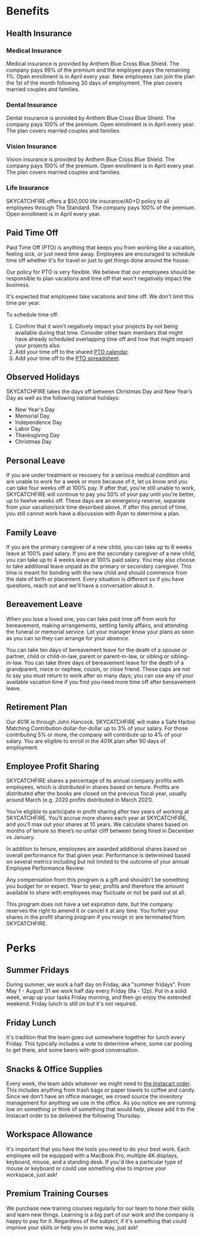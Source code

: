 # Benefits

## Health Insurance

### Medical Insurance

Medical insurance is provided by Anthem Blue Cross Blue Shield. The company pays 99% of the premium and the employee pays the remaining 1%. Open enrollment is in April every year. New employees can join the plan the 1st of the month following 30 days of employment. The plan covers married couples and families.

### Dental Insurance

Dental insurance is provided by Anthem Blue Cross Blue Shield. The company pays 100% of the premium. Open enrollment is in April every year. The plan covers married couples and families.

### Vision Insurance

Vision insurance is provided by Anthem Blue Cross Blue Shield. The company pays 100% of the premium. Open enrollment is in April every year. The plan covers married couples and families.

### Life Insurance

SKYCATCHFIRE offers a $50,000 life insurance/AD+D policy to all employees through The Standard. The company pays 100% of the premium. Open enrollment is in April every year.

## Paid Time Off

Paid Time Off (PTO) is anything that keeps you from working like a vacation, feeling sick, or just need time away. Employees are encouraged to schedule time off whether it's for travel or just to get things done around the house.

Our policy for PTO is very flexible. We believe that our employees should be responsible to plan vacations and time off that won't negatively impact the business.

It's expected that employees take vacations and time off. We don't limit this time per year.

To schedule time off:

1. Confirm that it won't negatively impact your projects by not being available during that time. Consider other team members that might have already scheduled overlapping time off and how that might impact your projects also.
2. Add your time off to the shared [PTO calendar](https://calendar.google.com/calendar/b/1?cid=Y18xNHVqOG9sOTloamttMXZjNWtpOGlrZGN0OEBncm91cC5jYWxlbmRhci5nb29nbGUuY29t).
3. Add your time off to the [PTO spreadsheet](https://docs.google.com/spreadsheets/d/1WHRMrQ57liLpu9vSsKXdQIIh-c3U3pzlUCPiFJFaKvo/edit#gid=0).

## Observed Holidays

SKYCATCHFIRE takes the days off between Christmas Day and New Year’s Day as well as the following national holidays:

- New Year's Day
- Memorial Day
- Independence Day
- Labor Day
- Thanksgiving Day
- Christmas Day

## Personal Leave

If you are under treatment or recovery for a serious medical condition and are unable to work for a week or more because of it, let us know and you can take four weeks off at 100% pay. If after that, you're still unable to work, SKYCATCHFIRE will continue to pay you 50% of your pay until you're better, up to twelve weeks off. These days are an emergency reserve, separate from your vacation/sick time described above. If after this period of time, you still cannot work have a discussion with Ryan to determine a plan.

## Family Leave

If you are the primary caregiver of a new child, you can take up to 6 weeks leave at 100% paid salary. If you are the secondary caregiver of a new child, you can take up to 4 weeks leave at 100% paid salary. You may also choose to take additional leave unpaid as the primary or secondary caregiver. This time is meant for bonding with the new child and should commence from the date of birth or placement. Every situation is different so if you have questions, reach out and we'll have a conversation about it.

## Bereavement Leave

When you lose a loved one, you can take paid time off from work for bereavement, making arrangements, settling family affairs, and attending the funeral or memorial service. Let your manager know your plans as soon as you can so they can arrange for your absence.

You can take ten days of bereavement leave for the death of a spouse or partner, child or child-in-law, parent or parent-in-law, or sibling or sibling-in-law. You can take three days of bereavement leave for the death of a grandparent, niece or nephew, cousin, or close friend. These caps are not to say you must return to work after so many days; you can use any of your available vacation time if you find you need more time off after bereavement leave.

## Retirement Plan

Our 401K is through John Hancock. SKYCATCHFIRE will make a Safe Harbor Matching Contribution dollar-for-dollar up to 3% of your salary. For those contributing 5% or more, the company will contribute up to 4% of your salary. You are eligible to enroll in the 401K plan after 90 days of employment.

## Employee Profit Sharing

SKYCATCHFIRE shares a percentage of its annual company profits with employees, which is distributed in shares based on tenure. Profits are distributed after the books are closed on the previous fiscal year, usually around March (e.g. 2020 profits distributed in March 2021).

You’re eligible to participate in profit sharing after two years of working at SKYCATCHFIRE. You’ll accrue more shares each year at SKYCATCHFIRE, and you’ll max out your shares at 10 years. We calculate shares based on months of tenure so there’s no unfair cliff between being hired in December vs January.

In addition to tenure, employees are awarded additional shares based on overall performance for that given year. Performance is determined based on several metrics including but not limited to the outcome of your annual Employee Performance Review.

Any compensation from this program is a gift and shouldn't be something you budget for or expect. Year to year, profits and therefore the amount available to share with employees may fluctuate or not be paid out at all.

This program does not have a set expiration date, but the company reserves the right to amend it or cancel it at any time. You forfeit your shares in the profit sharing program if you resign or are terminated from SKYCATCHFIRE.

# Perks

## Summer Fridays

During summer, we work a half day on Friday, aka "summer fridays". From May 1 - August 31 we work half day every Friday (9a - 12p). Put in a solid week, wrap up your tasks Friday morning, and then go enjoy the extended weekend. Friday lunch is still on but it's not required.

## Friday Lunch

It's tradition that the team goes out somewhere together for lunch every Friday. This typically includes a vote to determine where, some car pooling to get there, and some beers with good conversation.

## Snacks & Office Supplies

Every week, the team adds whatever we might need to [the Instacart order](https://www.instacart.com/store/buehlers/storefront). This includes anything from trash bags or paper towels to coffee and candy. Since we don't have an office manager, we crowd source the inventory management for anything we use in the office. As you notice we are running low on something or think of something that would help, please add it to the Instacart order to be delivered the following Thursday.

## Workspace Allowance

It's important that you have the tools you need to do your best work. Each employee will be equipped with a MacBook Pro, multiple 4K displays, keyboard, mouse, and a standing desk. If you'd like a particular type of mouse or keyboard or could use something else to improve your workspace, just ask!

## Premium Training Courses

We purchase new training courses regularly for our team to hone their skills and learn new things. Learning is a big part of our work and the company is happy to pay for it. Regardless of the subject, if it's something that could improve your skills or help you in some way, just ask!
